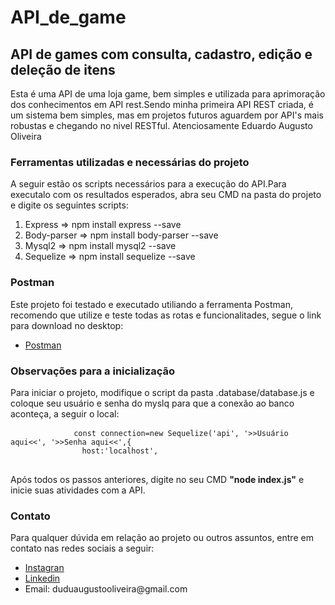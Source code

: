 # API_de_game
<div class="Header">
        <h2>API de games com consulta, cadastro, edição e deleção de itens</h2>
        <p>Esta é uma API de uma loja game, bem simples e utilizada para aprimoração dos conhecimentos em API rest.Sendo minha primeira API REST criada, é um sistema bem simples, mas em projetos futuros aguardem por API's mais robustas e chegando no nivel RESTful.
        Atenciosamente Eduardo Augusto Oliveira 
        </p>
        <h3>Ferramentas utilizadas e necessárias do projeto</h3>
        <p>A seguir estão os scripts necessários para a execução do API.Para executalo com os resultados esperados, abra seu CMD na pasta do projeto e digite os seguintes scripts:</p>
        <ol>
            <li>Express => npm install express --save</li>
            <li>Body-parser => npm install body-parser --save</li>
            <li>Mysql2 => npm install mysql2 --save</li>
            <li>Sequelize => npm install sequelize --save</li>
        </ol>
        <h3>Postman</h3>
        <p>Este projeto foi testado e executado utiliando a ferramenta Postman, recomendo que utilize e teste todas as rotas e funcionalitades, segue o link para download no desktop:</p>
        <ul>
            <li><a href="https://www.postman.com/downloads/">Postman</a></li>
        </ul>
    </div>
    <div class="Body">
        <h3>Observações para a inicialização</h3>
        <p>Para iniciar o projeto, modifique o script da pasta .database/database.js e coloque seu usuário e senha do myslq para que a conexão ao banco aconteça, a seguir o local:</p>
        <pre>
            <code>const connection=new Sequelize('api', '>>Usuário aqui<<', '>>Senha aqui<<',{
                host:'localhost',</code>
        </pre>
        <p>Após todos os passos anteriores, digite no seu CMD <strong>"node index.js"</strong> e inicie suas atividades com a API.</p>
        <h3>Contato</h3>
        <p>Para qualquer dúvida em relação ao projeto ou outros assuntos, entre em contato nas redes sociais a seguir:</p>
        <ul>
            <li><a href="https://www.instagram.com/eduu_augusto/">Instagran</a></li>
            <li><a href="https://www.instagram.com/eduu_augusto/">Linkedin</a></li>
            <li>Email: duduaugustooliveira@gmail.com</li>
        </ul>
    </div>
